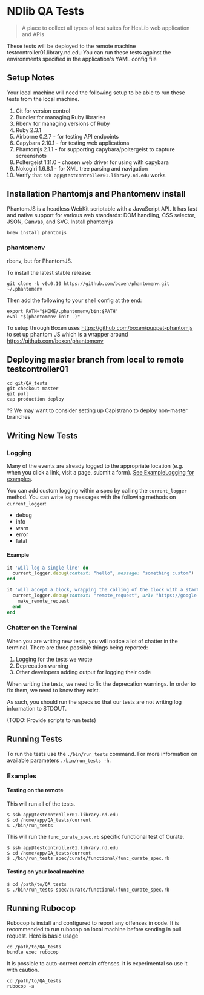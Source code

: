 # NDlib QA Tests
> A place to collect all types of test suites for HesLib web application and APIs

These tests will be deployed to the remote machine testcontroller01.library.nd.edu
You can run these tests against the environments specified in the application's YAML config file

## Setup Notes
Your local machine will need the following setup to be able to run these tests from the local machine.

1. Git for version control
2. Bundler for managing Ruby libraries
3. Rbenv for managing versions of Ruby
4. Ruby 2.3.1
5. Airborne 0.2.7 - for testing API endpoints
6. Capybara 2.10.1 - for testing web applications
7. Phantomjs 2.1.1 - for supporting capybara/poltergeist to capture screenshots
8. Poltergeist 1.11.0 - chosen web driver for using with capybara
9. Nokogiri 1.6.8.1 - for XML tree parsing and navigation
10. Verify that `ssh app@testcontroller01.library.nd.edu` works

## Installation Phantomjs and Phantomenv install
PhantomJS is a headless WebKit scriptable with a JavaScript API. It has fast and native support for various web standards: DOM handling, CSS selector, JSON, Canvas, and SVG.
Install phantomjs
``` console
brew install phantomjs
```
### phantomenv

rbenv, but for PhantomJS.

To install the latest stable release:

```console
git clone -b v0.0.10 https://github.com/boxen/phantomenv.git ~/.phantomenv
```
Then add the following to your shell config at the end:

```console
export PATH="$HOME/.phantomenv/bin:$PATH"
eval "$(phantomenv init -)"
```
To setup through Boxen uses https://github.com/boxen/puppet-phantomjs to set up phantom JS which is a wrapper around https://github.com/boxen/phantomenv

## Deploying master branch from local to remote testcontroller01
``` console
cd git/QA_tests
git checkout master
git pull
cap production deploy
```
?? We may want to consider setting up Capistrano to deploy non-master branches

## Writing New Tests

### Logging

Many of the events are already logged to the appropriate location (e.g. when you click a link, visit a page, submit a form).
[See ExampleLogging for examples](./spec/spec_support/example_logging.rb).

You can add custom logging within a spec by calling the `current_logger` method. You can write log messages with the following methods on `current_logger`:

* debug
* info
* warn
* error
* fatal

#### Example

```ruby
it 'will log a single line' do
  current_logger.debug(context: "hello", message: "something custom")
end

it 'will accept a block, wrapping the calling of the block with a starting the context and ending the context log message' do
  current_logger.debug(context: "remote_request", url: "https://google.com") do
    make_remote_request
  end
end
```

### Chatter on the Terminal

When you are writing new tests, you will notice a lot of chatter in the terminal. There are three possible things being reported:

1) Logging for the tests we wrote
2) Deprecation warning
3) Other developers adding output for logging their code

When writing the tests, we need to fix the deprecation warnings. In order to fix them, we need to know they exist.

As such, you should run the specs so that our tests are not writing log information to STDOUT.

(TODO: Provide scripts to run tests)

## Running Tests

To run the tests use the `./bin/run_tests` command. For more information on available parameters `./bin/run_tests -h`.

### Examples

#### Testing on the remote

This will run all of the tests.
```console
$ ssh app@testcontroller01.library.nd.edu
$ cd /home/app/QA_tests/current
$ ./bin/run_tests
```

This will run the `func_curate_spec.rb` specific functional test of Curate.
``` console
$ ssh app@testcontroller01.library.nd.edu
$ cd /home/app/QA_tests/current
$ ./bin/run_tests spec/curate/functional/func_curate_spec.rb
```

#### Testing on your local machine

```console
$ cd /path/to/QA_tests
$ ./bin/run_tests spec/curate/functional/func_curate_spec.rb
```

## Running Rubocop

Rubocop is install and configured to report any offenses in code. It is recommended to run rubocop on local machine before sending in pull request. Here is basic usage

```console
cd /path/to/QA_tests
bundle exec rubocop
```

It is possible to auto-correct certain offenses. it is experimental so use it with caution.

```console
cd /path/to/QA_tests
rubocop -a
```
